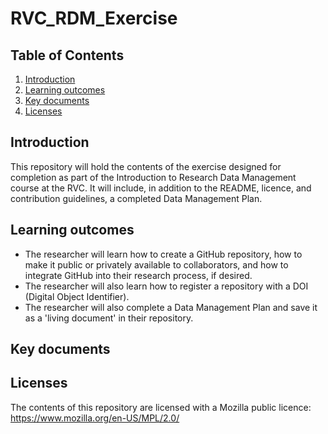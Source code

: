 # RVC_RDM_Exercise

## Table of Contents

1. [Introduction](#Introduction)<a name="Introduction"></a>
2. [Learning outcomes](#Learning_outcomes)
3. [Key documents](#Key_documents)
4. [Licenses](#Licenses)

## Introduction
This repository will hold the contents of the exercise designed for completion as part of the Introduction to Research Data Management course at the RVC. It will include, in addition to the README, licence, and contribution guidelines, a completed Data Management Plan. 

## Learning outcomes <a name="Learning_outcomes"></a>
- The researcher will learn how to create a GitHub repository, how to make it public or privately available to collaborators, and how to integrate GitHub into their research process, if desired. 
- The researcher will also learn how to register a repository with a DOI (Digital Object Identifier).
- The researcher will also complete a Data Management Plan and save it as a 'living document' in their repository. 

## Key documents <a name="Key_documents"></a>

## Licenses <a name="Licenses"></a>
The contents of this repository are licensed with a Mozilla public licence: https://www.mozilla.org/en-US/MPL/2.0/ 
